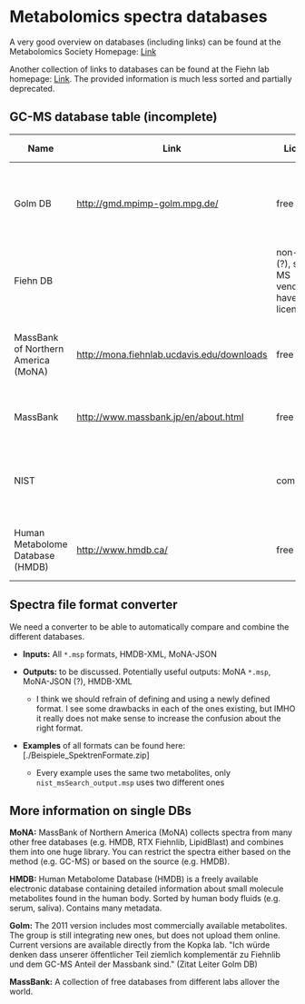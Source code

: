 # Metabolomics spectra databases

A very good overview on databases (including links) can be found at the Metabolomics Society Homepage: [Link](http://metabolomicssociety.org/resources/metabolomics-databases)

Another collection of links to databases can be found at the Fiehn lab homepage: [Link](http://fiehnlab.ucdavis.edu/projects/fiehnlib). The provided information is much less sorted and partially deprecated.

## GC-MS database table (incomplete) 

Name | Link | Licence | estimated quality | file format(s) | comments
---|---|---|---|---|---
Golm DB | http://gmd.mpimp-golm.mpg.de/ | free | *+* | `.msl`, `.msp (Golm style)` | last update online in 2011, german project (DFG, MaxPlanck)
Fiehn DB | | non-free (?), several MS vendors have/had licences | *-* | `.msp (Fiehn style)` | seems to be deprecated
MassBank of Northern America (MoNA) | http://mona.fiehnlab.ucdavis.edu/downloads | free | *++* | `JSON` (with metadata);  `.msp (MoNA style)` (w/o metadata) | `.msp (MoNA style)` should be compatible with `NIST MS Search`
MassBank | http://www.massbank.jp/en/about.html | free | | | provides also software and API
NIST | | commercial | | NIST format, can be exported as `.msp (NIST style)` | 
Human Metabolome Database (HMDB) | http://www.hmdb.ca/ | free | *+++* | `XML` | provides also structures and protein DBs

## Spectra file format converter

We need a converter to be able to automatically compare and combine the different databases. 

- **Inputs:** All `*.msp` formats, HMDB-XML, MoNA-JSON
- **Outputs:** to be discussed. Potentially useful outputs: MoNA `*.msp`, MoNA-JSON (?), HMDB-XML

  - I think we should refrain of defining and using a newly defined format. I see some drawbacks in each of the ones existing, but IMHO it really does not make sense to increase the confusion about the right format.
  
- **Examples** of all formats can be found here: [./Beispiele_SpektrenFormate.zip]
  - Every example uses the same two metabolites, only `nist_msSearch_output.msp` uses two different ones

## More information on single DBs

**MoNA:** MassBank of Northern America (MoNA) collects spectra from many other free databases (e.g. HMDB, RTX Fiehnlib, LipidBlast) and combines them into one huge library. You can restrict the spectra either based on the method (e.g. GC-MS) or based on the source (e.g. HMDB). 

**HMDB:** Human Metabolome Database (HMDB) is a freely available electronic database containing detailed information about small molecule metabolites found in the human body. Sorted by human body fluids (e.g. serum, saliva). Contains many metadata.

**Golm:** The 2011 version includes most commercially available metabolites. The group is still integrating new ones, but does not upload them online. Current versions are available directly from the Kopka lab. "Ich würde denken dass unserer öffentlicher Teil ziemlich komplementär zu Fiehnlib und dem GC-MS Anteil der Massbank sind." (Zitat Leiter Golm DB)

**MassBank:** A collection of free databases from different labs allover the world.